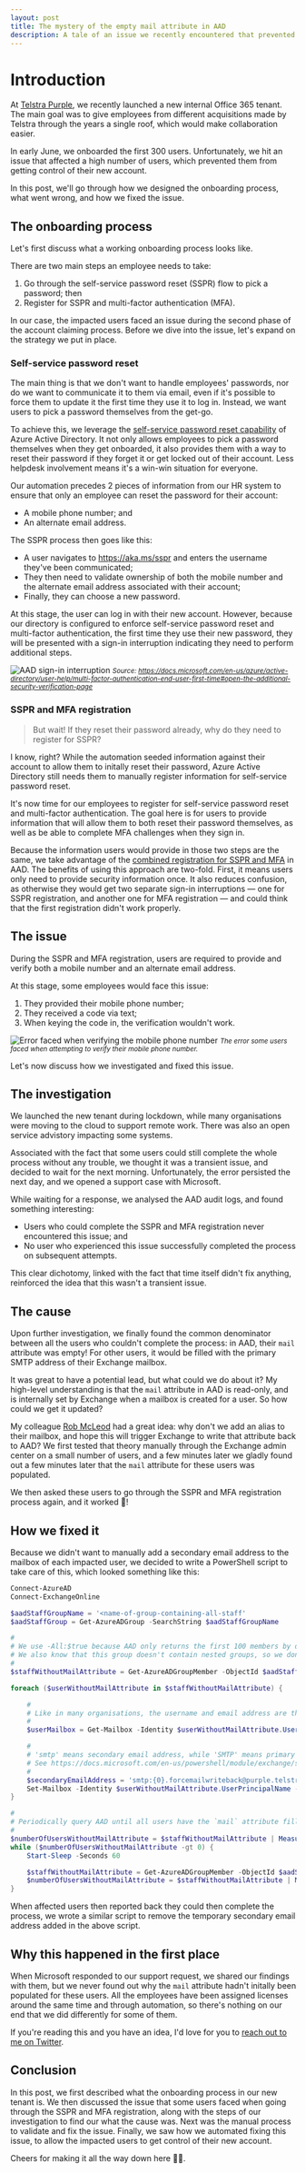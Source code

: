 ```yaml
---
layout: post
title: The mystery of the empty mail attribute in AAD
description: A tale of an issue we recently encountered that prevented users from registering for SSPR and MFA
---
```


# Introduction

At [Telstra Purple](https://purple.telstra.com), we recently launched a new internal Office 365 tenant.
The main goal was to give employees from different acquisitions made by Telstra through the years a single roof, which would make collaboration easier.

In early June, we onboarded the first 300 users.
Unfortunately, we hit an issue that affected a high number of users, which prevented them from getting control of their new account.

In this post, we'll go through how we designed the onboarding process, what went wrong, and how we fixed the issue.

## The onboarding process

Let's first discuss what a working onboarding process looks like.

There are two main steps an employee needs to take:

1. Go through the self-service password reset (SSPR) flow to pick a password; then
1. Register for SSPR and multi-factor authentication (MFA).

In our case, the impacted users faced an issue during the second phase of the account claiming process.
Before we dive into the issue, let's expand on the strategy we put in place.

### Self-service password reset

The main thing is that we don't want to handle employees' passwords, nor do we want to communicate it to them via email, even if it's possible to force them to update it the first time they use it to log in.
Instead, we want users to pick a password themselves from the get-go.

To achieve this, we leverage the [self-service password reset capability](https://docs.microsoft.com/en-us/azure/active-directory/authentication/tutorial-enable-sspr) of Azure Active Directory.
It not only allows employees to pick a password themselves when they get onboarded, it also provides them with a way to reset their password if they forget it or get locked out of their account.
Less helpdesk involvement means it's a win-win situation for everyone.

Our automation precedes 2 pieces of information from our HR system to ensure that only an employee can reset the password for their account:

- A mobile phone number; and
- An alternate email address.

The SSPR process then goes like this:

- A user navigates to <https://aka.ms/sspr> and enters the username they've been communicated;
- They then need to validate ownership of both the mobile number and the alternate email address associated with their account;
- Finally, they can choose a new password.

At this stage, the user can log in with their new account.
However, because our directory is configured to enforce self-service password reset and multi-factor authentication, the first time they use their new password, they will be presented with a sign-in interruption indicating they need to perform additional steps.

![AAD sign-in interruption](/public/images/posts/2020-08-04-empty-mail-attribute-in-aad/multi-factor-authentication-initial-prompt.png)
<small><i>Source: <https://docs.microsoft.com/en-us/azure/active-directory/user-help/multi-factor-authentication-end-user-first-time#open-the-additional-security-verification-page></i></small>

### SSPR and MFA registration

> But wait! If they reset their password already, why do they need to register for SSPR?

I know, right?
While the automation seeded information against their account to allow them to initally reset their password, Azure Active Directory still needs them to manually register information for self-service password reset.

It's now time for our employees to register for self-service password reset and multi-factor authentication.
The goal here is for users to provide information that will allow them to both reset their password themselves, as well as be able to complete MFA challenges when they sign in.

Because the information users would provide in those two steps are the same, we take advantage of the [combined registration for SSPR and MFA](https://docs.microsoft.com/en-us/azure/active-directory/authentication/concept-registration-mfa-sspr-combined) in AAD.
The benefits of using this approach are two-fold.
First, it means users only need to provide security information once.
It also reduces confusion, as otherwise they would get two separate sign-in interruptions &mdash; one for SSPR registration, and another one for MFA registration &mdash; and could think that the first registration didn't work properly.

## The issue

During the SSPR and MFA registration, users are required to provide and verify both a mobile number and an alternate email address.

At this stage, some employees would face this issue:

1. They provided their mobile phone number;
1. They received a code via text;
1. When keying the code in, the verification wouldn't work.

![Error faced when verifying the mobile phone number](/public/images/posts/2020-08-04-empty-mail-attribute-in-aad/error-while-verifying-mobile-number.png)
<small><i>The error some users faced when attempting to verify their mobile phone number.</i></small>

Let's now discuss how we investigated and fixed this issue.

## The investigation

We launched the new tenant during lockdown, while many organisations were moving to the cloud to support remote work.
There was also an open service advistory impacting some systems.

Associated with the fact that some users could still complete the whole process without any trouble, we thought it was a transient issue, and decided to wait for the next morning.
Unfortunately, the error persisted the next day, and we opened a support case with Microsoft.

While waiting for a response, we analysed the AAD audit logs, and found something interesting:

- Users who could complete the SSPR and MFA registration never encountered this issue; and
- No user who experienced this issue successfully completed the process on subsequent attempts.

This clear dichotomy, linked with the fact that time itself didn't fix anything, reinforced the idea that this wasn't a transient issue.

## The cause

Upon further investigation, we finally found the common denominator between all the users who couldn't complete the process: in AAD, their `mail` attribute was empty!
For other users, it would be filled with the primary SMTP address of their Exchange mailbox.

It was great to have a potential lead, but what could we do about it?
My high-level understanding is that the `mail` attribute in AAD is read-only, and is internally set by Exchange when a mailbox is created for a user.
So how could we get it updated?

My colleague [Rob McLeod](https://github.com/RobFaie) had a great idea: why don't we add an alias to their mailbox, and hope this will trigger Exchange to write that attribute back to AAD?
We first tested that theory manually through the Exchange admin center on a small number of users, and a few minutes later we gladly found out a few minutes later that the `mail` attribute for these users was populated.

We then asked these users to go through the SSPR and MFA registration process again, and it worked 🎉!

## How we fixed it

Because we didn't want to manually add a secondary email address to the mailbox of each impacted user, we decided to write a PowerShell script to take care of this, which looked something like this:

```powershell
Connect-AzureAD
Connect-ExchangeOnline

$aadStaffGroupName = '<name-of-group-containing-all-staff'
$aadStaffGroup = Get-AzureADGroup -SearchString $aadStaffGroupName

#
# We use -All:$true because AAD only returns the first 100 members by default
# We also know that this group doesn't contain nested groups, so we don't need to cater for that
#
$staffWithoutMailAttribute = Get-AzureADGroupMember -ObjectId $aadStaffGroup.ObjectId -All:$true | Where-Object { [string]::IsNullOrEmpty($_.Mail) }

foreach ($userWithoutMailAttribute in $staffWithoutMailAttribute) {

    #
    # Like in many organisations, the username and email address are the same
    #
    $userMailbox = Get-Mailbox -Identity $userWithoutMailAttribute.UserPrincipalName

    #
    # 'smtp' means secondary email address, while 'SMTP' means primary email address
    # See https://docs.microsoft.com/en-us/powershell/module/exchange/set-mailbox
    #
    $secondaryEmailAddress = 'smtp:{0}.forcemailwriteback@purple.telstra.com' -f $userMailbox.Alias
    Set-Mailbox -Identity $userWithoutMailAttribute.UserPrincipalName -EmailAddresses @{ Add = $secondaryEmailAddress }
}

#
# Periodically query AAD until all users have the `mail` attribute filled out
#
$numberOfUsersWithoutMailAttribute = $staffWithoutMailAttribute | Measure-Object | Select-Object -ExpandProperty Count
while ($numberOfUsersWithoutMailAttribute -gt 0) {
    Start-Sleep -Seconds 60

    $staffWithoutMailAttribute = Get-AzureADGroupMember -ObjectId $aadStaffGroup.ObjectId -All:$true | Where-Object { [string]::IsNullOrEmpty($_.Mail) }
    $numberOfUsersWithoutMailAttribute = $staffWithoutMailAttribute | Measure-Object | Select-Object -ExpandProperty Count
}
```

When affected users then reported back they could then complete the process, we wrote a similar script to remove the temporary secondary email address added in the above script.

## Why this happened in the first place

When Microsoft responded to our support request, we shared our findings with them, but we never found out why the `mail` attribute hadn't initally been populated for these users.
All the employees have been assigned licenses around the same time and through automation, so there's nothing on our end that we did differently for some of them.

If you're reading this and you have an idea, I'd love for you to [reach out to me on Twitter](https://twitter.com/mderriey).

## Conclusion

In this post, we first described what the onboarding process in our new tenant is.
We then discussed the issue that some users faced when going through the SSPR and MFA registration, along with the steps of our investigation to find our what the cause was.
Next was the manual process to validate and fix the issue.
Finally, we saw how we automated fixing this issue, to allow the impacted users to get control of their new account.

Cheers for making it all the way down here 🙇‍♂️.
